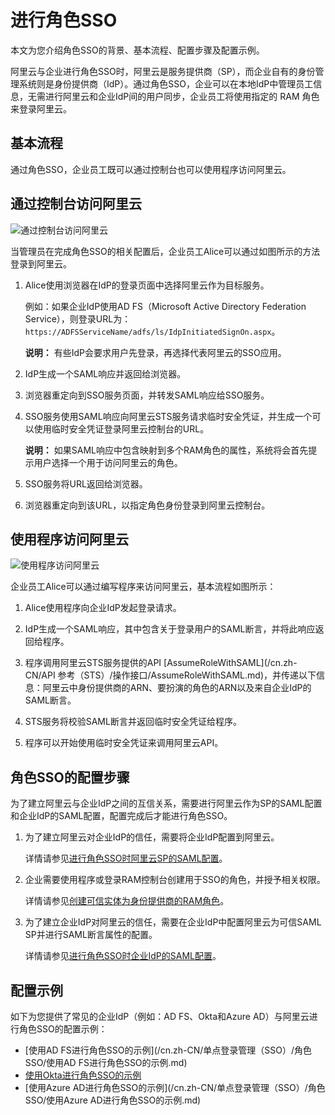 # 进行角色SSO

本文为您介绍角色SSO的背景、基本流程、配置步骤及配置示例。

阿里云与企业进行角色SSO时，阿里云是服务提供商（SP），而企业自有的身份管理系统则是身份提供商（IdP）。通过角色SSO，企业可以在本地IdP中管理员工信息，无需进行阿里云和企业IdP间的用户同步，企业员工将使用指定的 RAM 角色来登录阿里云。

## 基本流程

通过角色SSO，企业员工既可以通过控制台也可以使用程序访问阿里云。

## 通过控制台访问阿里云

![通过控制台访问阿里云](https://static-aliyun-doc.oss-cn-hangzhou.aliyuncs.com/assets/img/zh-CN/4075217951/p40723.png)

当管理员在完成角色SSO的相关配置后，企业员工Alice可以通过如图所示的方法登录到阿里云。

1.  Alice使用浏览器在IdP的登录页面中选择阿里云作为目标服务。

    例如：如果企业IdP使用AD FS（Microsoft Active Directory Federation Service），则登录URL为：`https://ADFSServiceName/adfs/ls/IdpInitiatedSignOn.aspx`。

    **说明：** 有些IdP会要求用户先登录，再选择代表阿里云的SSO应用。

2.  IdP生成一个SAML响应并返回给浏览器。

3.  浏览器重定向到SSO服务页面，并转发SAML响应给SSO服务。

4.  SSO服务使用SAML响应向阿里云STS服务请求临时安全凭证，并生成一个可以使用临时安全凭证登录阿里云控制台的URL。

    **说明：** 如果SAML响应中包含映射到多个RAM角色的属性，系统将会首先提示用户选择一个用于访问阿里云的角色。

5.  SSO服务将URL返回给浏览器。

6.  浏览器重定向到该URL，以指定角色身份登录到阿里云控制台。


## 使用程序访问阿里云

![使用程序访问阿里云](https://static-aliyun-doc.oss-cn-hangzhou.aliyuncs.com/assets/img/zh-CN/4075217951/p40724.png)

企业员工Alice可以通过编写程序来访问阿里云，基本流程如图所示：

1.  Alice使用程序向企业IdP发起登录请求。

2.  IdP生成一个SAML响应，其中包含关于登录用户的SAML断言，并将此响应返回给程序。

3.  程序调用阿里云STS服务提供的API [AssumeRoleWithSAML](/cn.zh-CN/API 参考（STS）/操作接口/AssumeRoleWithSAML.md)，并传递以下信息：阿里云中身份提供商的ARN、要扮演的角色的ARN以及来自企业IdP的SAML断言。

4.  STS服务将校验SAML断言并返回临时安全凭证给程序。

5.  程序可以开始使用临时安全凭证来调用阿里云API。


## 角色SSO的配置步骤

为了建立阿里云与企业IdP之间的互信关系，需要进行阿里云作为SP的SAML配置和企业IdP的SAML配置，配置完成后才能进行角色SSO。

1.  为了建立阿里云对企业IdP的信任，需要将企业IdP配置到阿里云。

    详情请参见[进行角色SSO时阿里云SP的SAML配置](/cn.zh-CN/单点登录管理（SSO）/角色SSO/进行角色SSO时阿里云SP的SAML配置.md)。

2.  企业需要使用程序或登录RAM控制台创建用于SSO的角色，并授予相关权限。

    详情请参见[创建可信实体为身份提供商的RAM角色](/cn.zh-CN/角色管理/创建RAM角色/创建可信实体为身份提供商的RAM角色.md)。

3.  为了建立企业IdP对阿里云的信任，需要在企业IdP中配置阿里云为可信SAML SP并进行SAML断言属性的配置。

    详情请参见[进行角色SSO时企业IdP的SAML配置](/cn.zh-CN/单点登录管理（SSO）/角色SSO/进行角色SSO时企业IdP的SAML配置.md)。


## 配置示例

如下为您提供了常见的企业IdP（例如：AD FS、Okta和Azure AD）与阿里云进行角色SSO的配置示例：

-   [使用AD FS进行角色SSO的示例](/cn.zh-CN/单点登录管理（SSO）/角色SSO/使用AD FS进行角色SSO的示例.md)
-   [使用Okta进行角色SSO的示例](/cn.zh-CN/单点登录管理（SSO）/角色SSO/使用Okta进行角色SSO的示例.md)
-   [使用Azure AD进行角色SSO的示例](/cn.zh-CN/单点登录管理（SSO）/角色SSO/使用Azure AD进行角色SSO的示例.md)


